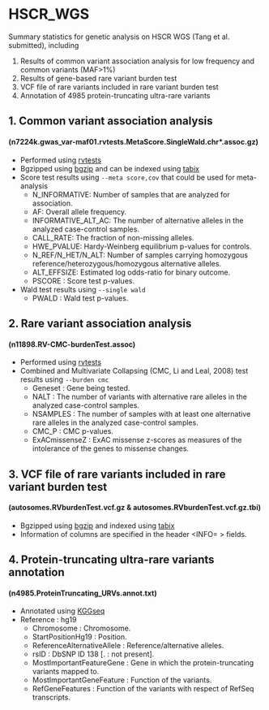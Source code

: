 # HSCR_WGS
Summary statistics for genetic analysis on HSCR WGS (Tang et al. submitted), including

1. Results of common variant association analysis for low frequency and common variants (MAF>1%)
2. Results of gene-based rare variant burden test
3. VCF file of rare variants included in rare variant burden test
4. Annotation of 4985 protein-truncating ultra-rare variants

## 1. Common variant association analysis
#### (n7224k.gwas_var-maf01.rvtests.MetaScore.SingleWald.chr*.assoc.gz)

- Performed using [rvtests](https://github.com/zhanxw/rvtests)
- Bgzipped using [bgzip](http://www.htslib.org/doc/bgzip.html) and can be indexed using [tabix](http://www.htslib.org/doc/tabix.html)
- Score test results using `--meta score,cov` that could be used for meta-analysis
  - N_INFORMATIVE: Number of samples that are analyzed for association.
  - AF: Overall allele frequency. 
  - INFORMATIVE_ALT_AC: The number of alternative alleles in the analyzed case-control samples.
  - CALL_RATE: The fraction of non-missing alleles.
  - HWE_PVALUE: Hardy-Weinberg equilibrium p-values for controls. 
  - N_REF/N_HET/N_ALT: Number of samples carrying homozygous reference/heterozygous/homozygous alternative alleles. 
  - ALT_EFFSIZE: Estimated log odds-ratio for binary outcome. 
  - PSCORE : Score test p-values.
- Wald test results using `--single wald`
  - PWALD : Wald test p-values.
  
## 2. Rare variant association analysis
#### (n11898.RV-CMC-burdenTest.assoc)

- Performed using [rvtests](https://github.com/zhanxw/rvtests)
- Combined and Multivariate Collapsing (CMC, Li and Leal, 2008) test results using `--burden cmc`
  - Geneset : Gene being tested.
  - NALT : The number of variants with alternative rare alleles in the analyzed case-control samples.
  - NSAMPLES : The number of samples with at least one alternative rare alleles in the analyzed case-control samples.
  - CMC_P : CMC p-values.
  - ExACmissenseZ : ExAC missense z-scores as measures of the intolerance of the genes to missense changes.
  
## 3. VCF file of rare variants included in rare variant burden test
#### (autosomes.RVburdenTest.vcf.gz & autosomes.RVburdenTest.vcf.gz.tbi)

- Bgzipped using [bgzip](http://www.htslib.org/doc/bgzip.html) and indexed using [tabix](http://www.htslib.org/doc/tabix.html)
- Information of columns are specified in the header <INFO= > fields.

## 4. Protein-truncating ultra-rare variants annotation
#### (n4985.ProteinTruncating_URVs.annot.txt)

- Annotated using [KGGseq](http://grass.cgs.hku.hk/limx/kggseq/)
- Reference : hg19
  - Chromosome : Chromosome.
  - StartPositionHg19 : Position.
  - ReferenceAlternativeAllele : Reference/alternative alleles.
  - rsID : DbSNP ID 138 [. : not present].
  - MostImportantFeatureGene : Gene in which the protein-truncating variants mapped to.
  - MostImportantGeneFeature : Function of the variants.
  - RefGeneFeatures : Function of the variants with respect of RefSeq transcripts.






